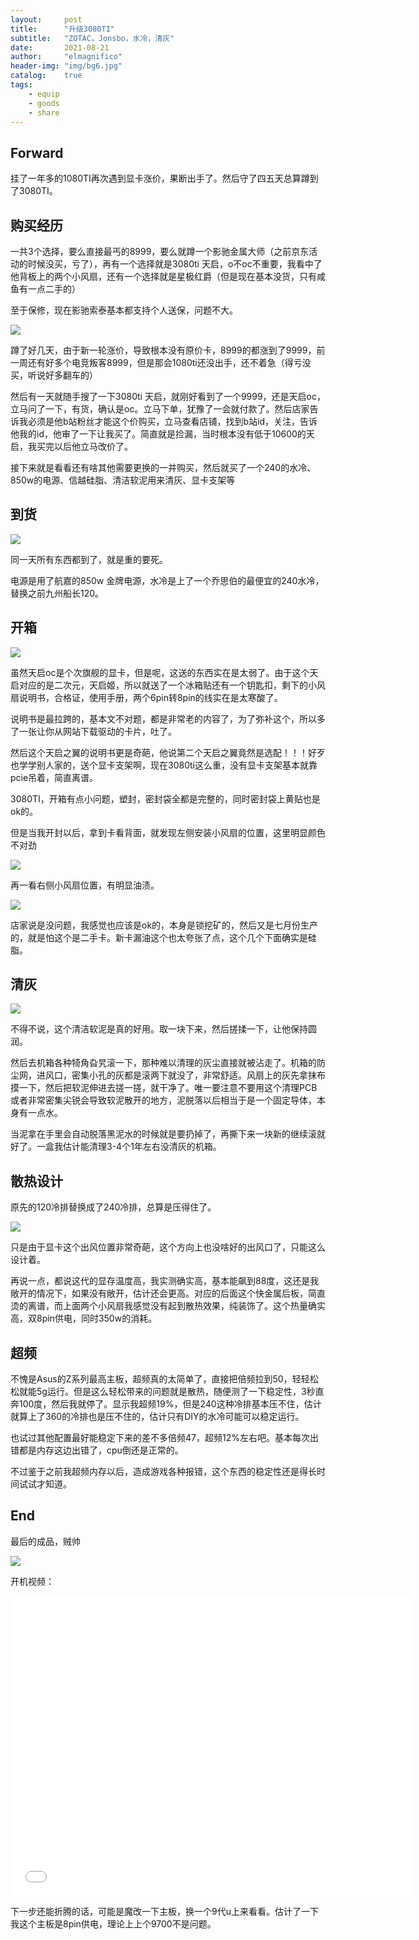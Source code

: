 ```yaml
---
layout:     post
title:      "升级3080TI"
subtitle:   "ZOTAC，Jonsbo，水冷，清灰"
date:       2021-08-21
author:     "elmagnifico"
header-img: "img/bg6.jpg"
catalog:    true
tags:
    - equip
    - goods
    - share
---
```


## Forward

挂了一年多的1080TI再次遇到显卡涨价，果断出手了。然后守了四五天总算蹲到了3080TI。



## 购买经历

一共3个选择，要么直接最丐的8999，要么就蹲一个影驰金属大师（之前京东活动的时候没买，亏了），再有一个选择就是3080ti 天启，o不oc不重要，我看中了他背板上的两个小风扇，还有一个选择就是星极红爵（但是现在基本没货，只有咸鱼有一点二手的）



至于保修，现在影驰索泰基本都支持个人送保，问题不大。

![](http://img.elmagnifico.tech:9514/static/upload/elmagnifico/LgNOy5JFEujlfca.png)



蹲了好几天，由于新一轮涨价，导致根本没有原价卡，8999的都涨到了9999，前一周还有好多个电竞叛客8999，但是那会1080ti还没出手，还不着急（得亏没买，听说好多翻车的）



然后有一天就随手搜了一下3080ti 天启，就刚好看到了一个9999，还是天启oc，立马问了一下，有货，确认是oc。立马下单，犹豫了一会就付款了。然后店家告诉我必须是他b站粉丝才能这个价购买，立马查看店铺，找到b站id，关注，告诉他我的id，他审了一下让我买了。简直就是捡漏，当时根本没有低于10600的天启，我买完以后他立马改价了。

接下来就是看看还有啥其他需要更换的一并购买，然后就买了一个240的水冷、850w的电源、信越硅脂、清洁软泥用来清灰、显卡支架等



## 到货

![](http://img.elmagnifico.tech:9514/static/upload/elmagnifico/cGnyN4t59LpkDSl.png)

同一天所有东西都到了，就是重的要死。

电源是用了航嘉的850w 金牌电源，水冷是上了一个乔思伯的最便宜的240水冷，替换之前九州船长120。



## 开箱

![](http://img.elmagnifico.tech:9514/static/upload/elmagnifico/Qu7dKV3jtYJzrfw.png)

虽然天启oc是个次旗舰的显卡，但是呢，这送的东西实在是太弱了。由于这个天启对应的是二次元，天启姬，所以就送了一个冰箱贴还有一个钥匙扣，剩下的小风扇说明书，合格证，使用手册，两个6pin转8pin的线实在是太寒酸了。

说明书是最拉跨的，基本文不对题，都是非常老的内容了，为了弥补这个，所以多了一张让你从网站下载驱动的卡片，吐了。

然后这个天启之翼的说明书更是奇葩，他说第二个天启之翼竟然是选配！！！好歹也学学别人家的，送个显卡支架啊，现在3080ti这么重，没有显卡支架基本就靠pcie吊着，简直离谱。



3080TI，开箱有点小问题，塑封，密封袋全都是完整的，同时密封袋上黄贴也是ok的。

但是当我开封以后，拿到卡看背面，就发现左侧安装小风扇的位置，这里明显颜色不对劲

![](http://img.elmagnifico.tech:9514/static/upload/elmagnifico/76efvKQTOcndLh1.png)

再一看右侧小风扇位置，有明显油渍。

![](http://img.elmagnifico.tech:9514/static/upload/elmagnifico/xicWv78krdZTRPB.png)

店家说是没问题，我感觉也应该是ok的，本身是锁挖矿的，然后又是七月份生产的，就是怕这个是二手卡。新卡漏油这个也太夸张了点，这个几个下面确实是硅脂。



## 清灰

![](http://img.elmagnifico.tech:9514/static/upload/elmagnifico/nRrYgeDCVcXzpfk.png)

不得不说，这个清洁软泥是真的好用。取一块下来，然后搓揉一下，让他保持圆润。

然后去机箱各种犄角旮旯滚一下，那种难以清理的灰尘直接就被沾走了。机箱的防尘网，进风口，密集小孔的灰都是滚两下就没了，非常舒适。风扇上的灰先拿抹布摸一下，然后把软泥伸进去搓一搓，就干净了。唯一要注意不要用这个清理PCB或者非常密集尖锐会导致软泥散开的地方，泥脱落以后相当于是一个固定导体，本身有一点水。

当泥拿在手里会自动脱落黑泥水的时候就是要扔掉了，再撕下来一块新的继续滚就好了。一盒我估计能清理3-4个1年左右没清灰的机箱。



## 散热设计

原先的120冷排替换成了240冷排，总算是压得住了。

![](http://img.elmagnifico.tech:9514/static/upload/elmagnifico/DcrBbe92lusU8En.png)

只是由于显卡这个出风位置非常奇葩，这个方向上也没啥好的出风口了，只能这么设计着。

再说一点，都说这代的显存温度高，我实测确实高，基本能飙到88度，这还是我敞开的情况下，如果没有敞开，估计还会更高。对应的后面这个快金属后板，简直烫的离谱，而上面两个小风扇我感觉没有起到散热效果，纯装饰了。这个热量确实高，双8pin供电，同时350w的消耗。



## 超频

不愧是Asus的Z系列最高主板，超频真的太简单了，直接把倍频拉到50，轻轻松松就能5g运行。但是这么轻松带来的问题就是散热，随便测了一下稳定性，3秒直奔100度，然后我就停了。显示我超频19%，但是240这种冷排基本压不住，估计就算上了360的冷排也是压不住的，估计只有DIY的水冷可能可以稳定运行。

也试过其他配置最好能稳定下来的差不多倍频47，超频12%左右吧。基本每次出错都是内存这边出错了，cpu倒还是正常的。

不过鉴于之前我超频内存以后，造成游戏各种报错，这个东西的稳定性还是得长时间试试才知道。



## End

最后的成品，贼帅

![](http://img.elmagnifico.tech:9514/static/upload/elmagnifico/RDovdZX2KOqVex5.png)

开机视频：

<iframe src="//player.bilibili.com/player.html?aid=720106595&bvid=BV1RQ4y1Y7Uh&cid=394125130&page=1" scrolling="no"  width="640px" height="480px" border="0" frameborder="no" framespacing="0" allowfullscreen="true"> </iframe>



下一步还能折腾的话，可能是魔改一下主板，换一个9代u上来看看。估计了一下我这个主板是8pin供电，理论上上个9700不是问题。

